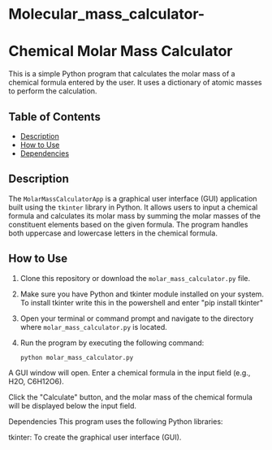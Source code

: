 # Molecular_mass_calculator-

# Chemical Molar Mass Calculator

This is a simple Python program that calculates the molar mass of a chemical formula entered by the user. It uses a dictionary of atomic masses to perform the calculation.

## Table of Contents
- [Description](#description)
- [How to Use](#how-to-use)
- [Dependencies](#dependencies)

## Description
The `MolarMassCalculatorApp` is a graphical user interface (GUI) application built using the `tkinter` library in Python. It allows users to input a chemical formula and calculates its molar mass by summing the molar masses of the constituent elements based on the given formula. The program handles both uppercase and lowercase letters in the chemical formula.

## How to Use
1. Clone this repository or download the `molar_mass_calculator.py` file.

2. Make sure you have Python and tkinter module installed on your system.
        To install tkinter write this in the powershell and enter "pip install tkinter" 

4. Open your terminal or command prompt and navigate to the directory where `molar_mass_calculator.py` is located.

5. Run the program by executing the following command:
   ```bash
   python molar_mass_calculator.py
A GUI window will open. Enter a chemical formula in the input field (e.g., H2O, C6H12O6).

Click the "Calculate" button, and the molar mass of the chemical formula will be displayed below the input field.

Dependencies
This program uses the following Python libraries:

tkinter: To create the graphical user interface (GUI).
